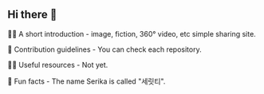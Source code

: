 ## Hi there 👋
🙋‍♀️ A short introduction - image, fiction, 360° video, etc simple sharing site.

🌈 Contribution guidelines - You can check each repository.

👩‍💻 Useful resources - Not yet.

🍿 Fun facts - The name Serika is called "세릿티".

